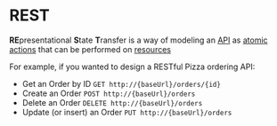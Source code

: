 # REST

**RE**presentational **S**tate **T**ransfer is a way of modeling an [API](@API) as
[atomic](@atomic) [actions](@HTTP-Method) that can be performed on [resources](@Resource)

For example, if you wanted to design a RESTful Pizza ordering API:
 - Get an Order by ID `GET http://{baseUrl}/orders/{id}`
 - Create an Order `POST http://{baseUrl}/orders`
 - Delete an Order `DELETE http://{baseUrl}/orders`
 - Update (or insert) an Order `PUT http://{baseUrl}/orders`
